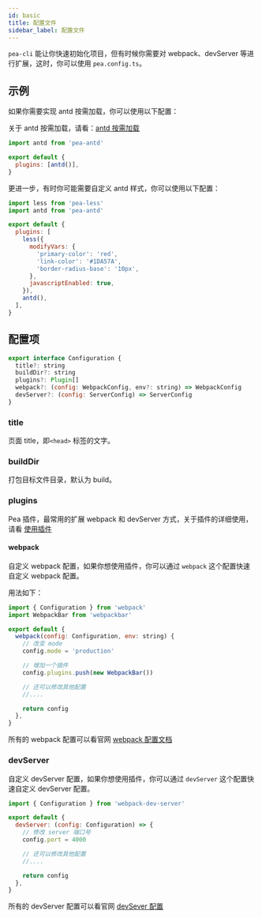 ```yaml
---
id: basic
title: 配置文件
sidebar_label: 配置文件
---
```


`pea-cli` 能让你快速初始化项目，但有时候你需要对 webpack、devServer 等进行扩展，这时，你可以使用 `pea.config.ts`。

## 示例

如果你需要实现 antd 按需加载，你可以使用以下配置：

关于 antd 按需加载，请看：[antd 按需加载](https://ant.design/docs/react/getting-started-cn#%E6%8C%89%E9%9C%80%E5%8A%A0%E8%BD%BD)

```js
import antd from 'pea-antd'

export default {
  plugins: [antd()],
}
```

更进一步，有时你可能需要自定义 antd 样式，你可以使用以下配置：

```js
import less from 'pea-less'
import antd from 'pea-antd'

export default {
  plugins: [
    less({
      modifyVars: {
        'primary-color': 'red',
        'link-color': '#1DA57A',
        'border-radius-base': '10px',
      },
      javascriptEnabled: true,
    }),
    antd(),
  ],
}
```

## 配置项

```js
export interface Configuration {
  title?: string
  buildDir?: string
  plugins?: Plugin[]
  webpack?: (config: WebpackConfig, env?: string) => WebpackConfig
  devServer?: (config: ServerConfig) => ServerConfig
}
```

### title

页面 title，即`<head>` 标签的文字。

### buildDir

打包目标文件目录，默认为 build。

### plugins

Pea 插件，最常用的扩展 webpack 和 devServer 方式，关于插件的详细使用，请看 [使用插件](/docs/config/plugin)

#### webpack

自定义 webpack 配置，如果你想使用插件，你可以通过 `webpack` 这个配置快速自定义 webpack 配置。

用法如下：

```js
import { Configuration } from 'webpack'
import WebpackBar from 'webpackbar'

export default {
  webpack(config: Configuration, env: string) {
    // 改变 mode
    config.mode = 'production'

    // 增加一个插件
    config.plugins.push(new WebpackBar())

    // 还可以修改其他配置
    //....

    return config
  },
}
```

所有的 webpack 配置可以看官网 [webpack 配置文档](https://webpack.js.org/configuration)

### devServer

自定义 devServer 配置，如果你想使用插件，你可以通过 `devServer` 这个配置快速自定义 devServer 配置。

```js
import { Configuration } from 'webpack-dev-server'

export default {
  devServer: (config: Configuration) => {
    // 修改 server 端口号
    config.port = 4000

    // 还可以修改其他配置
    //....

    return config
  },
}
```

所有的 devServer 配置可以看官网 [devSever 配置](https://webpack.js.org/configuration/dev-server#devserver)
